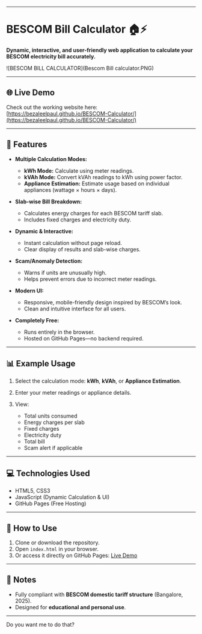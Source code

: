 
---

# BESCOM Bill Calculator 🏠⚡

**Dynamic, interactive, and user-friendly web application to calculate your BESCOM electricity bill accurately.**

![BESCOM BILL CALCULATOR](Bescom Bill calculator.PNG)

---

## 🌐 Live Demo

Check out the working website here:
[https://bezaleelpaul.github.io/BESCOM-Calculator/](https://bezaleelpaul.github.io/BESCOM-Calculator/)

---

## 🔹 Features

* **Multiple Calculation Modes:**

  * **kWh Mode:** Calculate using meter readings.
  * **kVAh Mode:** Convert kVAh readings to kWh using power factor.
  * **Appliance Estimation:** Estimate usage based on individual appliances (wattage × hours × days).

* **Slab-wise Bill Breakdown:**

  * Calculates energy charges for each BESCOM tariff slab.
  * Includes fixed charges and electricity duty.

* **Dynamic & Interactive:**

  * Instant calculation without page reload.
  * Clear display of results and slab-wise charges.

* **Scam/Anomaly Detection:**

  * Warns if units are unusually high.
  * Helps prevent errors due to incorrect meter readings.

* **Modern UI:**

  * Responsive, mobile-friendly design inspired by BESCOM’s look.
  * Clean and intuitive interface for all users.

* **Completely Free:**

  * Runs entirely in the browser.
  * Hosted on GitHub Pages—no backend required.

---

## 📊 Example Usage

1. Select the calculation mode: **kWh**, **kVAh**, or **Appliance Estimation**.
2. Enter your meter readings or appliance details.
3. View:

   * Total units consumed
   * Energy charges per slab
   * Fixed charges
   * Electricity duty
   * Total bill
   * Scam alert if applicable

---

## 💻 Technologies Used

* HTML5, CSS3
* JavaScript (Dynamic Calculation & UI)
* GitHub Pages (Free Hosting)

---

## 🚀 How to Use

1. Clone or download the repository.
2. Open `index.html` in your browser.
3. Or access it directly on GitHub Pages: [Live Demo](https://bezaleelpaul.github.io/BESCOM-Calculator/)

---

## 🔹 Notes

* Fully compliant with **BESCOM domestic tariff structure** (Bangalore, 2025).
* Designed for **educational and personal use**.

---



Do you want me to do that?
